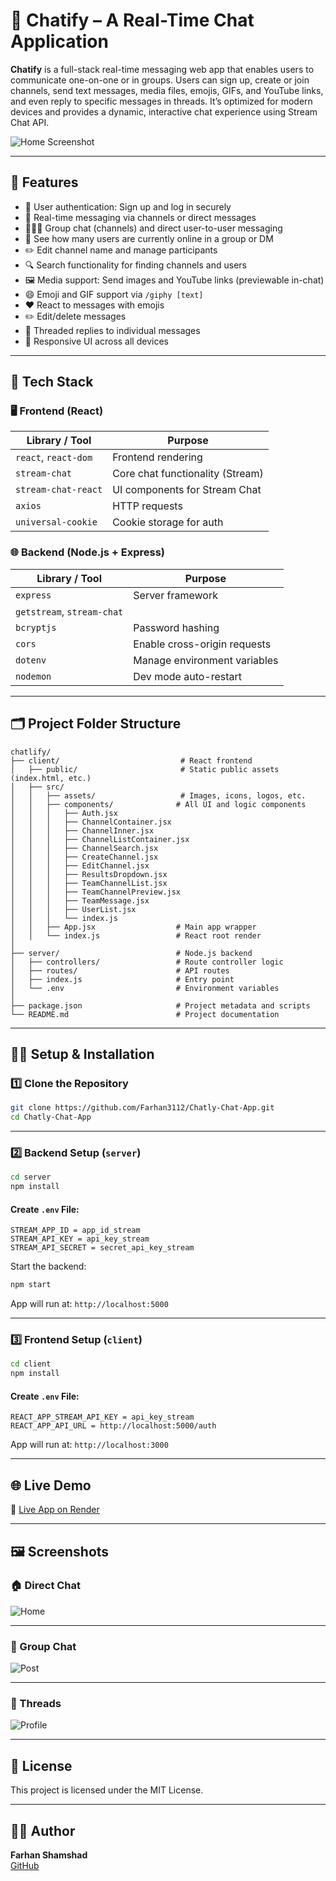 
# 💬 Chatify – A Real-Time Chat Application

**Chatify** is a full-stack real-time messaging web app that enables users to communicate one-on-one or in groups. Users can sign up, create or join channels, send text messages, media files, emojis, GIFs, and YouTube links, and even reply to specific messages in threads. It’s optimized for modern devices and provides a dynamic, interactive chat experience using Stream Chat API.

![Home Screenshot](./screenshots/direct.PNG)

---

## 🚀 Features

- 🔐 User authentication: Sign up and log in securely  
- 💬 Real-time messaging via channels or direct messages  
- 🧑‍🤝‍🧑 Group chat (channels) and direct user-to-user messaging  
- 👥 See how many users are currently online in a group or DM  
- ✏️ Edit channel name and manage participants  
- 🔍 Search functionality for finding channels and users  
- 🖼️ Media support: Send images and YouTube links (previewable in-chat)  
- 😄 Emoji and GIF support via `/giphy [text]`  
- ❤️ React to messages with emojis  
- ✏️ Edit/delete messages  
- 🧵 Threaded replies to individual messages  
- 📱 Responsive UI across all devices

---

## 🧰 Tech Stack

### 🖥️ Frontend (React)

| Library / Tool          | Purpose                          |
|-------------------------|----------------------------------|
| `react`, `react-dom`    | Frontend rendering               |
| `stream-chat`           | Core chat functionality (Stream) |
| `stream-chat-react`     | UI components for Stream Chat    |
| `axios`                 | HTTP requests                    |
| `universal-cookie`      | Cookie storage for auth          |

### 🌐 Backend (Node.js + Express)

| Library / Tool            | Purpose                        |
|---------------------------|--------------------------------|
| `express`                 | Server framework               |
| `getstream`, `stream-chat`|    | JWT authentication        |
| `bcryptjs`                | Password hashing               |
| `cors`                    | Enable cross-origin requests   |
| `dotenv`                  | Manage environment variables   |
| `nodemon`                 | Dev mode auto-restart          |

---

## 🗂️ Project Folder Structure

```
chatlify/
├── client/                           # React frontend
│   ├── public/                       # Static public assets (index.html, etc.)
│   ├── src/
│   │   ├── assets/                   # Images, icons, logos, etc.
│   │   ├── components/              # All UI and logic components
│   │   │   ├── Auth.jsx
│   │   │   ├── ChannelContainer.jsx
│   │   │   ├── ChannelInner.jsx
│   │   │   ├── ChannelListContainer.jsx
│   │   │   ├── ChannelSearch.jsx
│   │   │   ├── CreateChannel.jsx
│   │   │   ├── EditChannel.jsx
│   │   │   ├── ResultsDropdown.jsx
│   │   │   ├── TeamChannelList.jsx
│   │   │   ├── TeamChannelPreview.jsx
│   │   │   ├── TeamMessage.jsx
│   │   │   ├── UserList.jsx
│   │   │   └── index.js
│   │   ├── App.jsx                  # Main app wrapper
│   │   └── index.js                 # React root render
│
├── server/                          # Node.js backend
│   ├── controllers/                 # Route controller logic
│   ├── routes/                      # API routes
│   ├── index.js                     # Entry point
│   └── .env                         # Environment variables
│
├── package.json                     # Project metadata and scripts
└── README.md                        # Project documentation
```

---

## 🧑‍💻 Setup & Installation

### 1️⃣ Clone the Repository

```bash
git clone https://github.com/Farhan3112/Chatly-Chat-App.git
cd Chatly-Chat-App
```

---

### 2️⃣ Backend Setup (`server`)

```bash
cd server
npm install
```

#### Create `.env` File:

```env
STREAM_APP_ID = app_id_stream
STREAM_API_KEY = api_key_stream
STREAM_API_SECRET = secret_api_key_stream
```

Start the backend:

```bash
npm start
```

App will run at: `http://localhost:5000`

---

### 3️⃣ Frontend Setup (`client`)

```bash
cd client
npm install
```

#### Create `.env` File:

```env
REACT_APP_STREAM_API_KEY = api_key_stream
REACT_APP_API_URL = http://localhost:5000/auth
```

App will run at: `http://localhost:3000`

---

## 🌐 Live Demo

🔗 [Live App on Render](https://chatly-client-18es.onrender.com)

---

## 🖼️ Screenshots

### 🏠 Direct Chat
![Home](./screenshots/direct.PNG)

---

### 📝 Group Chat
![Post](./screenshots/group.PNG)

---

### 👤 Threads
![Profile](./screenshots/threads.PNG)

---

## 📜 License

This project is licensed under the MIT License.

---

## 👨‍💻 Author

**Farhan Shamshad**  
[GitHub](https://github.com/Farhan3112)
